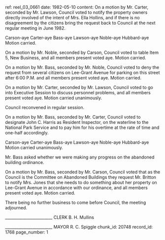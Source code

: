 ref: reel_03_0661
date: 1982-05-10
content: On a motion by Mr. Carter, seconded by Mr. Lawson, Council voted to notify the property owners directly involved of the intent of Mrs. Ella Hollins, and if there is no disagreement by the citizens bring the request back to Council at the next regular meeting in June 1982.

Carson-aye Carter-aye Bass-aye Lawson-aye Noble-aye Hubbard-aye Motion carried.

On a motion by Mr. Noble, seconded by Carson, Council voted to table Item 5, New Business, and all members present voted aye. Motion carried.

On a motion by Mr. Bass, seconded by Mr. Noble, Council voted to deny the request from several citizens on Lee-Grant Avenue for parking on this street after 6:00 P.M. and all members present voted aye. Motion carried.

On a motion by Mr. Carter, seconded by Mr. Lawson, Council voted to go into Executive Session to discuss personnel problems, and all members present voted aye. Motion carried unanimously.

Council reconvened in regular session.

On a motion by Mr. Bass, seconded by Mr. Carter, Council voted to designate John C. Harris as Resident Inspector, on the waterline to the National Park Service and to pay him for his overtime at the rate of time and one-half accordingly.

Carson-aye Carter-aye Bass-aye Lawson-aye Noble-aye Hubbard-aye Motion carried unanimously.

Mr. Bass asked whether we were making any progress on the abandoned building ordinance.

On a motion by Mr. Bass, seconded by Mr. Carson, Council voted that as the Council is the Committee on Abandoned Buildings they request Mr. Britton to notify Mrs. Jones that she needs to do something about her property on Lee-Grant Avenue in accordance with our ordinance, and all members present voted aye. Motion carried.

There being no further business to come before Council, the meeting adjourned.

________________________ CLERK
B. H. Mullins

________________________ MAYOR
R. C. Spiggle
chunk_id: 20748
record_id: 1768
page_number: 1


